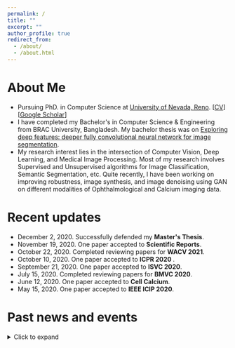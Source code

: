 ```yaml
---
permalink: /
title: ""
excerpt: ""
author_profile: true
redirect_from: 
  - /about/
  - /about.html
---
```


# About Me
* Pursuing PhD. in Computer Science at [University of Nevada, Reno](https://www.unr.edu/). [[CV](https://sharifamit.com/files/Sharif_Amit_Kamran_CV_2020.pdf)] [[Google Scholar](https://scholar.google.com/citations?user=DW0hlZsAAAAJ)]
* I have completed my Bachelor's in Computer Science & Engineering from BRAC University, Bangladesh. My bachelor thesis was on [Exploring deep features: deeper fully convolutional neural network for image segmentation](http://dspace.bracu.ac.bd/xmlui/handle/10361/8112).
* My research interest lies in the intersection of Computer Vision, Deep Learning, and Medical Image Processing. Most of my research involves Supervised and Unsupervised algorithms for Image Classification, Semantic Segmentation, etc. Quite recently, I have been working on improving robustness, image synthesis, and image denoising using GAN on different modalities of Ophthalmological and Calcium imaging data.

# Recent updates
* December 2, 2020. Successfully defended my <b>Master's Thesis</b>.
* November 19, 2020. One paper accepted to <b>Scientific Reports</b>.
* October 22, 2020. Completed reviewing papers for <b>WACV 2021</b>.
* October 10, 2020. One paper accepted to <b> ICPR 2020 </b>.
* September 21, 2020. One paper accepted to <b>ISVC 2020</b>.
* July 15, 2020. Completed reviewing papers for <b>BMVC 2020</b>.
* June 12, 2020. One paper accepted to <b>Cell Calcium</b>.
* May 15, 2020. One paper accepted to <b>IEEE ICIP 2020</b>.

# Past news and events
<details>
  <summary> Click to expand</summary>
  
  * April 26, 2020. Book chapter accepted to <b>Deep Learning Applications, Volume 2</b>.
  * December 19, 2019. We organized [Bengali.AI Computer Vision Challenge 2019](https://www.kaggle.com/c/bengaliai-cv19) with Kaggle on <b>Bengali.AI Handwritten Grapheme Classification</b>.
  * September 11, 2019. One paper accepted to <b>IEEE ICMLA 2019</b>.
  * August 1, 2019. Joining University of Nevada, Reno as a Graduate Student.
  * June 30, 2019. I left my position as a Researcher from Center for Cognitive Skill Enhancement, IUB.
  * June 30, 2019. I left SkinIQ Inc.
  * October 28, 2018. One paper accepted to <b>ICCIT 2018</b>.
  * July 23, 2018. One paper accepted to <b>SAIN 2018</b>.
  * July 6, 2018. Took an interactive session on <b>What comes after AI ?</b> at Bengali.AI CV Challange 2018 Finale and Community Meetup.
  * June 16, 2018. We organized [Bengali.AI Computer Challenge 2018](https://www.kaggle.com/c/numta) on <b>NumtaDB: Bengali Handwritten Digits</b> data-set.
  * June 1, 2018. Took a hands on workshop on <b>Deep Learning for Computer Vision</b> at IUB.
  * May 1, 2018. I joined [SkinIQ Inc.](https://www.skiniqinc.com/) as a part-time Deep Learning engineer, working remotly from Bangladesh.
  * April 1, 2018. We co-founded [Bengali.AI](https://people.bengali.ai/) with some awesome group of people.
  * July 7, 2017. Our model scored meanIOU 69% in "Semantic Segmentation" category of Pascal VOC 2012 challenge.
  * June 21, 2017. Took a workshop on <b>Advanced Micro Controller Programming for Deep Learning</b>.
  * May 15, 2017. I joined Center for Cognitive Skill Enhancement, IUB as a Researcher.
  * April 30, 2017. I finished my Bachelors in Computer Science degree from BRAC University.
  * April 4, 2017. Our model scored meanIOU 68.1% in "Semantic Segmentation" category of Pascal VOC 2012 challenge.
</details>

